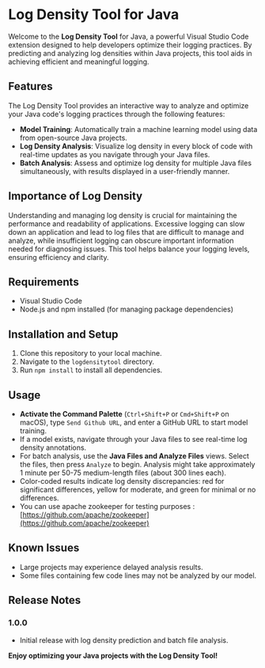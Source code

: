 # Log Density Tool for Java

Welcome to the **Log Density Tool** for Java, a powerful Visual Studio Code extension designed to help developers optimize their logging practices. By predicting and analyzing log densities within Java projects, this tool aids in achieving efficient and meaningful logging.

## Features

The Log Density Tool provides an interactive way to analyze and optimize your Java code's logging practices through the following features:

- **Model Training**: Automatically train a machine learning model using data from open-source Java projects.
- **Log Density Analysis**: Visualize log density in every block of code with real-time updates as you navigate through your Java files.
- **Batch Analysis**: Assess and optimize log density for multiple Java files simultaneously, with results displayed in a user-friendly manner.

## Importance of Log Density

Understanding and managing log density is crucial for maintaining the performance and readability of applications. Excessive logging can slow down an application and lead to log files that are difficult to manage and analyze, while insufficient logging can obscure important information needed for diagnosing issues. This tool helps balance your logging levels, ensuring efficiency and clarity.

## Requirements

- Visual Studio Code
- Node.js and npm installed (for managing package dependencies)

## Installation and Setup

1. Clone this repository to your local machine.
2. Navigate to the `logdensitytool` directory.
3. Run `npm install` to install all dependencies.

## Usage

- **Activate the Command Palette** (`Ctrl+Shift+P` or `Cmd+Shift+P` on macOS), type `Send Github URL`, and enter a GitHub URL to start model training.
- If a model exists, navigate through your Java files to see real-time log density annotations.
- For batch analysis, use the **Java Files and Analyze Files** views. Select the files, then press `Analyze` to begin. Analysis might take approximately 1 minute per 50-75 medium-length files (about 300 lines each).
- Color-coded results indicate log density discrepancies: red for significant differences, yellow for moderate, and green for minimal or no differences.
- You can use apache zookeeper for testing purposes : [https://github.com/apache/zookeeper](https://github.com/apache/zookeeper)

## Known Issues

- Large projects may experience delayed analysis results.
- Some files containing few code lines may not be analyzed by our model.

## Release Notes

### 1.0.0

- Initial release with log density prediction and batch file analysis.


**Enjoy optimizing your Java projects with the Log Density Tool!**

